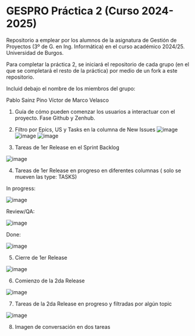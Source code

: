 # GESPRO Práctica 2 (Curso 2024-2025)
Repositorio a emplear por los alumnos de la asignatura de Gestión de Proyectos (3º de G. en Ing. Informática) en el curso académico 2024/25. Universidad de Burgos.

Para completar la práctica 2, se iniciará el repositorio de cada grupo (en el que se completará el resto de la práctica) por medio de un fork a este repositorio.

Incluid debajo el nombre de los miembros del grupo:

Pablo Sainz Pino
Víctor de Marco Velasco

1. Guía de cómo pueden comenzar los usuarios a interactuar con el proyecto. Fase Github y Zenhub.

2. Filtro por Epics, US y Tasks en la columna de New Issues
  ![image](https://github.com/user-attachments/assets/99fe575d-9ff6-4b5e-b933-260675142905)
  ![image](https://github.com/user-attachments/assets/02f6f604-1e8f-400a-8738-c9685f818118)
  ![image](https://github.com/user-attachments/assets/70907cbc-3eef-4821-a97b-766c1f54f127)

3. Tareas de 1er Release en el Sprint Backlog

  ![image](https://github.com/user-attachments/assets/66b3327e-90be-4f9c-b31d-287b658749bf)

4. Tareas de 1er Release en progreso en diferentes columnas ( solo se mueven las type: TASKS)
   
  In progress:

  ![image](https://github.com/user-attachments/assets/3605afeb-6518-497e-a542-61f497892344)

  Review/QA:

  ![image](https://github.com/user-attachments/assets/f133ffdc-58bd-4c73-846f-6d9622700885)

  Done:

  ![image](https://github.com/user-attachments/assets/e4d23fa3-38bb-4f23-b49b-1f49f1d63e25)

5. Cierre de 1er Release

  ![image](https://github.com/user-attachments/assets/a3bd304a-a72a-4be4-be77-fce1b33c427e)

6. Comienzo de la 2da Release

  ![image](https://github.com/user-attachments/assets/cb2f8d72-8d2b-48fd-8cde-754d23308af9)

7. Tareas de la 2da Release en progreso y filtradas por algún topic

  ![image](https://github.com/user-attachments/assets/0f774b39-48a9-49d1-aaf9-2fe67d68e551)


8. Imagen de conversación en dos tareas 
